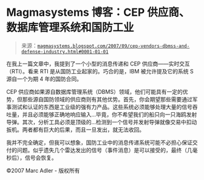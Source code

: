 <!--yml

category: 未分类

date: 2024-05-18 05:07:31

-->

# Magmasystems 博客：CEP 供应商、数据库管理系统和国防工业

> 来源：[`magmasystems.blogspot.com/2007/09/cep-vendors-dbmss-and-defense-industry.html#0001-01-01`](http://magmasystems.blogspot.com/2007/09/cep-vendors-dbmss-and-defense-industry.html#0001-01-01)

在我上一篇文章中，我提到了一个小型的消息传递和 CEP 供应商——实时交互（RTI）。看来 RTI 是从国防工业起家的。巧合的是，IBM 被允许提及它的系统 S 源自一个为期 4 年的国防合同。

CEP 供应商如果源自数据库管理系统（DBMS）领域，他们可能具有一定的优势，但那些源自国防领域的供应商则有其他优势。首先，你会期望那些需要通过军事测试和认证的东西是工业级的强有力产品。这些系统必须能够处理大量的信号吞吐量，并且必须能够正确地响应输入...毕竟，你不希望我们的船只向一只海鸥发射导弹。其次，分析工具必须是顶级的...检测到一个信号并发射导弹就像交易中扣动扳机。两者都有巨大的后果，而且一旦发出，就无法收回。

我并不完全确定，但我可以想象，国防工业中的消息传递系统可能不必担心保证交付的问题。似乎遗失几个雷达发出的信号（事件消息）是可以接受的，最终（几毫秒后），信号会恢复。

©2007 Marc Adler - 版权所有
